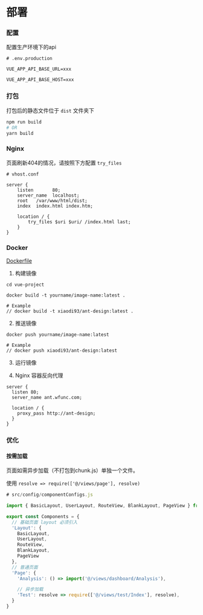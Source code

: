 # 部署

### 配置
配置生产环境下的api
```
# .env.production

VUE_APP_API_BASE_URL=xxx

VUE_APP_API_BASE_HOST=xxx
```

### 打包
打包后的静态文件位于 `dist` 文件夹下

```bash
npm run build
# OR
yarn build
```

### Nginx
页面刷新404的情况，请按照下方配置 `try_files`
```
# vhost.conf

server {
    listen       80;
    server_name  localhost;
    root   /var/www/html/dist;
    index  index.html index.htm;

    location / {
        try_files $uri $uri/ /index.html last;
    }
}
```

### Docker

[Dockerfile](https://github.com/edenleung/think-ant-vue/blob/master/Dockerfile)

1. 构建镜像
```
cd vue-project

docker build -t yourname/image-name:latest .

# Example
// docker build -t xiaodi93/ant-design:latest .
```

2. 推送镜像

```
docker push yourname/image-name:latest

# Example
// docker push xiaodi93/ant-design:latest
```

3. 运行镜像

4. Nginx 容器反向代理
```
server {
  listen 80;
  server_name ant.wfunc.com;

  location / {
    proxy_pass http://ant-design;
  }
}

```
### 优化
#### 按需加载
页面如需异步加载（不打包到chunk.js）单独一个文件。

使用 `resolve => require(['@/views/page'], resolve)`

```js
# src/config/componentConfigs.js

import { BasicLayout, UserLayout, RouteView, BlankLayout, PageView } from '@/layouts'

export const Components = {
  // 基础页面 layout 必须引入
  'Layout': {
    BasicLayout,
    UserLayout,
    RouteView,
    BlankLayout,
    PageView
  },
  // 普通页面
  'Page': {
    'Analysis': () => import('@/views/dashboard/Analysis'),

    // 异步加载
    'Test': resolve => require(['@/views/test/Index'], resolve),
  }
}
```
